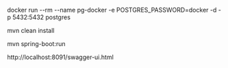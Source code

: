 docker run --rm   --name pg-docker -e POSTGRES_PASSWORD=docker -d -p 5432:5432 postgres

mvn clean install

mvn spring-boot:run

http://localhost:8091/swagger-ui.html